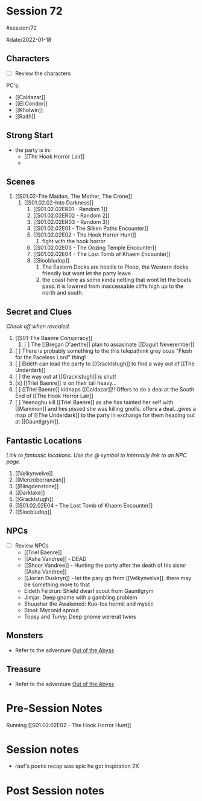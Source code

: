 # Session 72
#session/72

#date/2022-01-18
## Characters

- [ ]  Review the characters

PC's:
- [[Caldazar]]
- [[El Condor]]
- [[Kholwin]]
- [[Raith]]

## Strong Start
- the party is in:
  - [[The Hook Horror Lair]]
  - 

## Scenes
1. [[S01.02-The Maiden, The Mother, The Crone]]
    1. [[S01.02.02-Into Darkness]]
        1. [[S01.02.02ER01 - Random 1]]
        1. [[S01.02.02ER02 - Random 2]]
        1. [[S01.02.02ER03 - Random 3]]
        1. [[S01.02.02E01 - The Silken Paths Encounter]]
        1. [[S01.02.02E02 - The Hook Horror Hunt]]
            1. fight with the hook horror
        1. [[S01.02.02E03 - The Oozing Temple Encounter]]
        1. [[S01.02.02E04 - The Lost Tomb of Khaem Encounter]]
        1. [[Sloobludop]]
            1. The Eastern Docks are hostile to Ploop, the Western docks friendly but wont let the party leave
            1. the coast here as some kinda netting that wont let the boats pass. it is lowered from inaccessable cliffs high up to the north and south.


## Secret and Clues

*Check off when revealed.*

1. [[S01-The Baenre Conspiracy]]
    1. [ ] The [[Bregan D'aerthe]] plan to assasinate [[Dagult Neverember]]
1. [ ] There is probably something to the this telepathink grey ooze "Flesh for the Faceless Lord" thing!
1. [ ] Eldeth can lead the party to [[Gracklstugh]] to find a way out of [[The Underdark]]
1. [ ] the way out at [[Gracklstugh]] is shut!
1. [x] [[Triel Baenre]] is on their tail heavy...
1. [ ] [[Triel Baenre]] kidnaps [[Caldazar]]!! Offers to do a deal at the South End of [[The Hook Horror Lair]]
1. [ ] Yeenoghu kill [[Triel Baenre]] as she has tainted her self with [[Mammon]] and hes pissed she was killing gnolls. offers a deal...gives a map of [[The Underdark]] to the party in exchange for them heading out at [[Gauntlgrym]].
## Fantastic Locations

*Link to fantastic locations. Use the @ symbol to internally link to an NPC page.*

1. [[Velkynvelve]]
1. [[Menzoberranzan]]
1. [[Blingdenstone]]
1. [[Darklake]]
1. [[Gracklstugh]]
1. [[S01.02.02E04 - The Lost Tomb of Khaem Encounter]]
1. [[Sloobludop]]

## NPCs

- [ ]  Review NPCs
    - [[Triel Baenre]]
    - [[Asha Vandree]] - DEAD
    - [[Shoor Vandree]] - Hunting the party after the death of his sister [[Asha Vandree]]
    - [[Jorlan Duskryn]] - let the pary go from [[Velkynvelve]]. there may be something more to that
    - Eldeth Feldrun: Shield dwarf scout from Gauntlgrym
    - Jimjar: Deep gnome with a gambling problem
    - Shuushar the Awakened: Kuo-toa hermit and mystic
    - Stool: Myconid sprout
    - Topsy and Turvy: Deep gnome wererat twins



## Monsters
- Refer to the adventure [Out of the Abyss](https://www.dndbeyond.com/sources/oota)

## Treasure
- Refer to the adventure [Out of the Abyss](https://www.dndbeyond.com/sources/oota)

# Pre-Session Notes
Running [[S01.02.02E02 - The Hook Horror Hunt]]
# Session notes
- raef's poetic recap was epic he got inspiration 2X
# Post Session notes